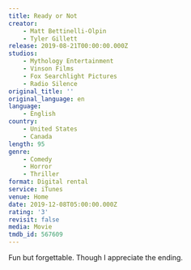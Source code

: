 ```yaml
---
title: Ready or Not
creator:
    - Matt Bettinelli-Olpin
    - Tyler Gillett
release: 2019-08-21T00:00:00.000Z
studios:
    - Mythology Entertainment
    - Vinson Films
    - Fox Searchlight Pictures
    - Radio Silence
original_title: ''
original_language: en
language:
    - English
country:
    - United States
    - Canada
length: 95
genre:
    - Comedy
    - Horror
    - Thriller
format: Digital rental
service: iTunes
venue: Home
date: 2019-12-08T05:00:00.000Z
rating: '3'
revisit: false
media: Movie
tmdb_id: 567609
---
```


Fun but forgettable. Though I appreciate the ending.
